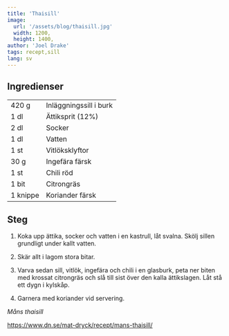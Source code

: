 ```yaml
---
title: 'Thaisill'
image:
  url: '/assets/blog/thaisill.jpg'
  width: 1200,
  height: 1400,
author: 'Joel Drake'
tags: recept,sill
lang: sv
---
```


## Ingredienser

|          |                        |
| -------- | ---------------------- |
| 420 g    | Inläggningssill i burk |
| 1 dl     | Ättiksprit (12%)       |
| 2 dl     | Socker                 |
| 1 dl     | Vatten                 |
| 1 st     | Vitlöksklyftor         |
| 30 g     | Ingefära färsk         |
| 1 st     | Chili röd              |
| 1 bit    | Citrongräs             |
| 1 knippe | Koriander färsk        |

## Steg

1. Koka upp ättika, socker och vatten i en kastrull, låt svalna. Skölj sillen grundligt under kallt vatten.

2. Skär allt i lagom stora bitar.

3. Varva sedan sill, vitlök, ingefära och chili i en glasburk, peta ner biten med krossat citrongräs och slå till sist över den kalla ättikslagen. Låt stå ett dygn i kylskåp.

4. Garnera med koriander vid servering.

_Måns thaisill_

https://www.dn.se/mat-dryck/recept/mans-thaisill/
